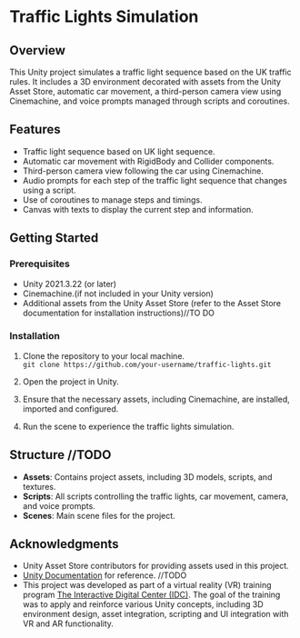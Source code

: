 # Traffic Lights Simulation

## Overview

This Unity project simulates a traffic light sequence based on the UK traffic rules. It includes a 3D environment decorated with assets from the Unity Asset Store, automatic car movement, a third-person camera view using Cinemachine, and voice prompts managed through scripts and coroutines.

## Features

- Traffic light sequence based on UK light sequence.
- Automatic car movement with RigidBody and Collider components.
- Third-person camera view following the car using Cinemachine.
- Audio prompts for each step of the traffic light sequence that changes using a script.
- Use of coroutines to manage steps and timings.
- Canvas with texts to display the current step and information.

## Getting Started

### Prerequisites

- Unity 2021.3.22 (or later)
- Cinemachine.(if not included in your Unity version)
- Additional assets from the Unity Asset Store (refer to the Asset Store documentation for installation instructions)//TO DO

### Installation

1. Clone the repository to your local machine.<br>
   ``` git clone https://github.com/your-username/traffic-lights.git ```

2. Open the project in Unity.

3. Ensure that the necessary assets, including Cinemachine, are installed, imported and configured.

4. Run the scene to experience the traffic lights simulation.

## Structure //TODO

- **Assets**: Contains project assets, including 3D models, scripts, and textures.
- **Scripts**: All scripts controlling the traffic lights, car movement, camera, and voice prompts.
- **Scenes**: Main scene files for the project.


## Acknowledgments

- Unity Asset Store contributors for providing assets used in this project.
- [Unity Documentation](https://docs.unity3d.com/Manual/index.html) for reference. //TODO
- This project was developed as part of a virtual reality (VR) training program [The Interactive Digital Center (IDC)](https://eonreality.com/locations/ben-guerir-ma/#:~:text=in%20their%20sector.-,VR%20Innovation%20Academy,-COMPREHENSIVE%20CURRICULUM). The goal of the training was to apply and reinforce various Unity concepts, including 3D environment design, asset integration, scripting and UI integration with VR and AR functionality.
